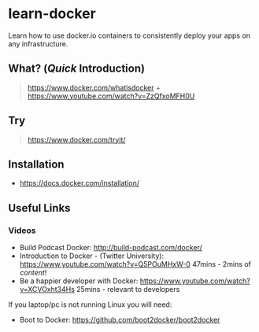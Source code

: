 learn-docker
============

Learn how to use docker.io containers to consistently deploy
your apps on any infrastructure.


## What? (*Quick* Introduction)

> https://www.docker.com/whatisdocker +
> https://www.youtube.com/watch?v=ZzQfxoMFH0U


## Try

> https://www.docker.com/tryit/

## Installation

- https://docs.docker.com/installation/


## Useful Links


### Videos

- Build Podcast Docker: http://build-podcast.com/docker/
- Introduction to Docker - (Twitter University):
https://www.youtube.com/watch?v=Q5POuMHxW-0 47mins - 2mins of *content*!
- Be a happier developer with Docker:
https://www.youtube.com/watch?v=XCVOxht34Hs 25mins - relevant to developers

If you laptop/pc is not running Linux you will need:

- Boot to Docker: https://github.com/boot2docker/boot2docker

